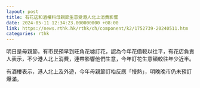 ```yaml
---
layout: post
title: 有花店和酒樓料母親節生意受港人北上消費影響
date: 2024-05-11 12:34:23.000000000 +08:00
link: https://news.rthk.hk/rthk/ch/component/k2/1752739-20240511.htm
categories: rthk
---
```


明日是母親節，有市民預早到旺角花墟訂花，認為今年花價較以往平，有花店負責人表示，不少港人北上消費，連帶影響他們生意，今年訂花生意額較往年少近半。

有酒樓表示，港人北上及外遊，今年母親節訂枱反應「慢熱」，明晚晚市仍未預訂爆滿。
